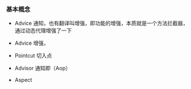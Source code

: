 ### 基本概念
-	Advice
通知，也有翻译叫增强，即功能的增强，本质就是一个方法拦截器，通过动态代理增强了一下

-	Advice 增强，

-	Pointcut 切入点

-	Advisor 通知即（Aop）

-	Aspect 







